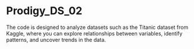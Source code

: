 # Prodigy_DS_02
The code is designed to analyze datasets such as the Titanic dataset from Kaggle, where you can explore relationships between variables, identify patterns, and uncover trends in the data.
